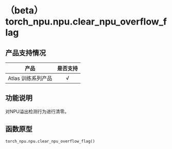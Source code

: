# （beta）torch\_npu.npu.clear\_npu\_overflow\_flag
## 产品支持情况

| 产品                                                         | 是否支持 |
| ------------------------------------------------------------ | :------: |
|<term>Atlas 训练系列产品</term>                                       |    √     |

## 功能说明

对NPU溢出检测行为进行清零。

## 函数原型
```
torch_npu.npu.clear_npu_overflow_flag()
```


